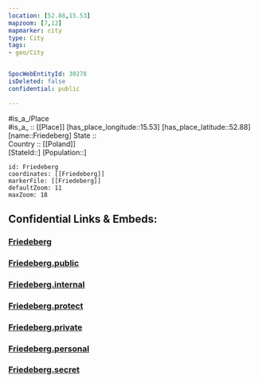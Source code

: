 ```yaml
---
location: [52.88,15.53] 
mapzoom: [7,12] 
mapmarker: city 
type: City
tags:
- geo/City


SpocWebEntityId: 30278
isDeleted: false
confidential: public

---
```

#is_a_/Place  
#is_a_ :: [[Place]] 
[has_place_longitude::15.53] 
[has_place_latitude::52.88] 
[name::Friedeberg] 
State ::  
Country :: [[Poland]]  
[StateId::] 
[Population::] 



```leaflet
id: Friedeberg
coordinates: [[Friedeberg]] 
markerFile: [[Friedeberg]] 
defaultZoom: 11 
maxZoom: 18
```


## Confidential Links & Embeds: 

### [Friedeberg](/_Standards/Earth/Continent/Europe/Europe~East/Poland/Provinces~Poland/Lubusz/City/Friedeberg.md) 

### [Friedeberg.public](/_public/Earth/Continent/Europe/Europe~East/Poland/Provinces~Poland/Lubusz/City/Friedeberg.public.md) 

### [Friedeberg.internal](/_internal/Earth/Continent/Europe/Europe~East/Poland/Provinces~Poland/Lubusz/City/Friedeberg.internal.md) 

### [Friedeberg.protect](/_protect/Earth/Continent/Europe/Europe~East/Poland/Provinces~Poland/Lubusz/City/Friedeberg.protect.md) 

### [Friedeberg.private](/_private/Earth/Continent/Europe/Europe~East/Poland/Provinces~Poland/Lubusz/City/Friedeberg.private.md) 

### [Friedeberg.personal](/_personal/Earth/Continent/Europe/Europe~East/Poland/Provinces~Poland/Lubusz/City/Friedeberg.personal.md) 

### [Friedeberg.secret](/_secret/Earth/Continent/Europe/Europe~East/Poland/Provinces~Poland/Lubusz/City/Friedeberg.secret.md)

